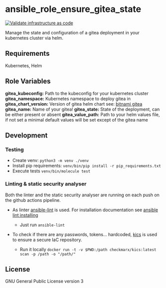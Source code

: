 # ansible_role_ensure_gitea_state

[![Validate infrastructure as code](https://github.com/garliclabs/ansible_role_ensure_gitea_state/actions/workflows/validation.yml/badge.svg)](https://github.com/garliclabs/ansible_role_ensure_gitea_state/actions/workflows/validation.yml)

Manage the state and configuration of a gitea deployment in your kubernetes cluster via helm.  

## Requirements

Kubernetes, Helm

## Role Variables

**gitea_kubeconfig:** Path to the kubeconfig for your kubernetes cluster
**gitea_namespace:** Kubernetes namespace to deploy gitea in
**gitea_chart_version:** Version of gitea helm chart see: [bitnami gitea](https://artifacthub.io/packages/helm/bitnami/gitea)
**gitea_name:** Name of your gitea!
**gitea_state:** State of the deployment, can be either present or absent
**gitea_value_path:** Path to your helm values file, if not set a minimal default values will be set except of the gitea name

## Development

### Testing

* Create venv: `python3 -m venv ./venv`
* Install pip requirements: `venv/bin/pip install -r pip_requirements.txt`
* Execute tests `venv/bin/molecule test`

### Linting & static security analyser

Both the linter and the static security analyser are running on each push on the github actions pipeline.  

* As linter [ansible-lint](https://ansible.readthedocs.io/projects/lint/) is used. For installation documentation see [ansible lint installing](https://ansible.readthedocs.io/projects/lint/)
  * Just run `ansible-lint`

* To check if there are any passwords, tokens... hardcoded, [kics](https://kics.io/index.html) is used to ensure a secure IaC repository.  
  * Run it locally `docker run -t -v $PWD:/path checkmarx/kics:latest scan -p /path -o "/path/"`

## License

GNU General Public License version 3
